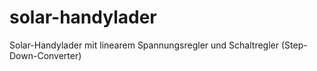 # solar-handylader
Solar-Handylader mit linearem Spannungsregler und Schaltregler (Step-Down-Converter)
